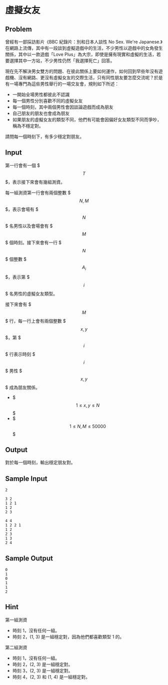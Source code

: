
# 虛擬女友 #

## Problem ##

曾經有一部採訪影片《BBC 紀錄片：別和日本人談性 No Sex. We're Japanese.》在網路上流傳，其中有一段談到虛擬遊戲中的生活，不少男性以遊戲中的女角發生關係，其中以一款遊戲「Love Plus」為大宗，即使是擁有現實和虛擬的生活，若要選擇其中一方站，不少男性仍然「我選擇死亡」回答。

現在先不解決男女雙方的問題、在彼此關係上要如何運作，如何回到早些年沒有遊戲機、沒有網路、更沒有虛擬女友的交際生活，只有同性朋友要怎麼交流呢？於是有一場專門為這些男性舉行的一場交友會，規則如下所述：

* 一開始全場男性都彼此不認識
* 每一個男性分別喜歡不同的虛擬女友
* 每一個時刻，其中兩個男性會因談論遊戲而成為朋友
* 自己朋友的朋友也會成為朋友
* 如果朋友的虛擬女友的類型不同，他們有可能會因偏好女友類型不同而爭吵，稱為不穩定對。

請問每一個時刻下，有多少穩定對朋友。

## Input ##

第一行會有一個 $$$ T $$$，表示接下來會有幾組測資。

每一組測資第一行會有兩個整數 $$$N, M$$$，表示會場有 $$$N$$$ 名男性以及會場會有 $$$M$$$ 個時刻。接下來會有一行 $$$N$$$ 個整數 $$$A_i$$$，表示第 $$$i$$$ 名男性的虛擬女友類型。

接下來會有 $$$M$$$ 行，每一行上會有兩個整數 $$$x, y$$$，第 $$$i$$$ 行表示時刻 $$$i$$$ 男性 $$$x, y$$$ 成為朋友關係。

* $$$1 \le x, y \le N$$$
* $$$1 \le N, M \le 50000 $$$

## Output ##

對於每一個時刻，輸出穩定朋友對。

## Sample Input ##

```
2

3 2
1 2 1
1 2
2 3

4 4
1 2 2 1
1 2
2 3
1 3
2 4
```

## Sample Output ##

```
0
1
0
1
1
2
```

## Hint ##

第一組測資

* 時刻 1，沒有任何一組。
* 時刻 2，(1, 3) 是一組穩定對，因為他們都喜歡類型 1 的。

第二組測資

* 時刻 1，沒有任何一組。
* 時刻 2，(2, 3) 是一組穩定對。
* 時刻 3，(2, 3) 是一組穩定對。
* 時刻 4，(2, 3) 和 (1, 4) 是一組穩定對。
